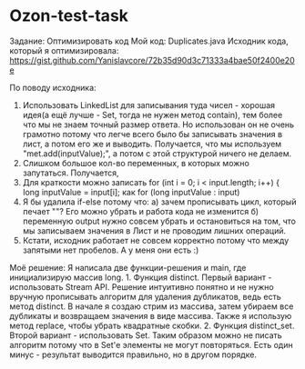 # Ozon-test-task

 Задание: Оптимизировать код
 Мой код: Duplicates.java
 Исходник кода, который я оптимизировала: https://gist.github.com/Yanislavcore/72b35d90d3c71333a4bae50f2400e20e
 
   По поводу исходника:
   1. Использовать LinkedList для записывания туда чисел - хорошая идея(а ещё лучше - Set, тогда не нужен метод contain), тем более что мы не знаем точный размер ответа. Но использован он не очень грамотно потому что легче всего было бы записывать значения в лист, а потом его же и выводить. Получается, что мы используем "met.add(inputValue);", а потом с этой структурой ничего не делаем.
   2. Слишком большое кол-во переменных, в которых можно запутаться. Получается, 
   3. Для краткости можно записать     for (int i = 0; i < input.length; i++) {
                                       long inputValue = input[i]; 
                                       как
                                       for (long inputValue : input)
   4. Я бы удалила if-else потому что: a) зачем прописывать цикл, который печает ""? Его можно убрать и работа кода не изменится б) переменную output нужно совсем убрать и остановиться на том, что мы записываем значения в Лист и не проводим лишних операций.
   5. Кстати, исходник работает не совсем корректно потому что между запятыми нет пробелов. А у меня они есть :)
   
   
   Моё решение:
     Я написала две функции-решения и main, где инициализирую массив long. 
     1. Функция distinct. Первый вариант - использовать Stream API. Решение интуитивно понятно и не нужно вручную прописывать алгоритм для удаления дубликатов, ведь есть метод distinct. В начале я создаю стрим из массива, затем убираем все дубликаты и возвращаем значения в виде массива. Также я использую метод replace, чтобы убрать квадратные скобки.
     2. Функция distinct_set. Второй вариант - использовать Set. Таким образом можно не писать алгоритм потому что в Set'е элементы не могут повторяться. Есть один минус - результат выводится правильно, но в другом порядке.

